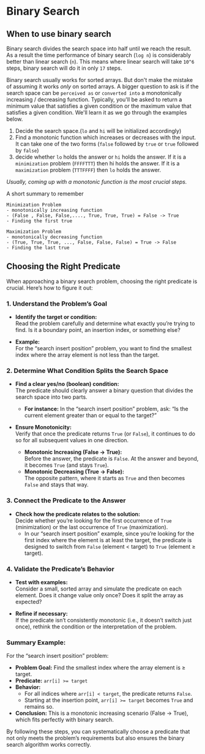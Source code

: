 # Binary Search

## When to use binary search

Binary search divides the search space into half until we reach the result. As a result the time performance of binary search (`log n`) is considerably better than linear search (`n`). This means where linear search will take  `10^6`  steps, binary search will do it in only  `17`  steps.

Binary search usually works for sorted arrays. But don't make the mistake of assuming it works  _only_  on sorted arrays. A bigger question to ask is if the search space can be  `perceived as`  or  `converted into`  a monotonically increasing / decreasing function. Typically, you'll be asked to return a minimum value that satisfies a given condition or the maximum value that satisfies a given condition. We'll learn it as we go through the examples below.

1.  Decide the search space.(`lo`  and  `hi`  will be initialized accordingly)
2.  Find a monotonic function which increases or decreases with the input. It can take one of the two forms (`false`  followed by  `true`  or  `true`  followed by  `false`)
3.  decide whether  `lo`  holds the answer or  `hi`  holds the answer. If it is a  `minimization`  problem (`FFFFTTT`) then hi holds the answer. If it is a  `maximization`  problem (`TTTFFFF`) then  `lo`  holds the answer.

*Usually, coming up with a monotonic function is the most crucial steps.*

A short summary to remember
```
Minimization Problem
- monotonically increasing function
- (False , False, False,...., True, True, True) = False -> True
- Finding the first true

Maximization Problem
- monotonically decreasing function
- (True, True, True, ..., False, False, False) = True -> False
- Finding the last true
```

## Choosing the Right Predicate
When approaching a binary search problem, choosing the right predicate is crucial. Here’s how to figure it out:

### 1. Understand the Problem’s Goal

-   **Identify the target or condition:**  
    Read the problem carefully and determine what exactly you’re trying to find. Is it a boundary point, an insertion index, or something else?
    
-   **Example:**  
    For the “search insert position” problem, you want to find the smallest index where the array element is not less than the target.
    

### 2. Determine What Condition Splits the Search Space

-   **Find a clear yes/no (boolean) condition:**  
    The predicate should clearly answer a binary question that divides the search space into two parts.
    
    -   **For instance:** In the “search insert position” problem, ask: “Is the current element greater than or equal to the target?”
-   **Ensure Monotonicity:**  
    Verify that once the predicate returns `True` (or `False`), it continues to do so for all subsequent values in one direction.
    
    -   **Monotonic Increasing (False → True):**  
        Before the answer, the predicate is `False`. At the answer and beyond, it becomes `True` (and stays `True`).
    -   **Monotonic Decreasing (True → False):**  
        The opposite pattern, where it starts as `True` and then becomes `False` and stays that way.

### 3. Connect the Predicate to the Answer

-   **Check how the predicate relates to the solution:**  
    Decide whether you’re looking for the first occurrence of `True` (minimization) or the last occurrence of `True` (maximization).
    -   In our “search insert position” example, since you’re looking for the first index where the element is at least the target, the predicate is designed to switch from `False` (element < target) to `True` (element ≥ target).

### 4. Validate the Predicate’s Behavior

-   **Test with examples:**  
    Consider a small, sorted array and simulate the predicate on each element. Does it change value only once? Does it split the array as expected?
    
-   **Refine if necessary:**  
    If the predicate isn’t consistently monotonic (i.e., it doesn’t switch just once), rethink the condition or the interpretation of the problem.
    

### Summary Example:

For the “search insert position” problem:

-   **Problem Goal:** Find the smallest index where the array element is ≥ target.
-   **Predicate:** `arr[i] >= target`
-   **Behavior:**
    -   For all indices where `arr[i] < target`, the predicate returns `False`.
    -   Starting at the insertion point, `arr[i] >= target` becomes `True` and remains so.
-   **Conclusion:** This is a monotonic increasing scenario (False → True), which fits perfectly with binary search.

By following these steps, you can systematically choose a predicate that not only meets the problem’s requirements but also ensures the binary search algorithm works correctly.
<!--stackedit_data:
eyJoaXN0b3J5IjpbLTU4NjgyNDU2LDE0NTg2NjI3MTJdfQ==
-->
